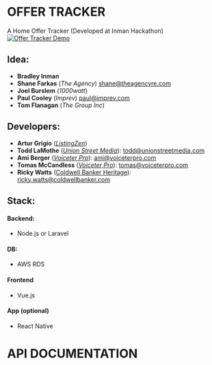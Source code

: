 # OFFER TRACKER
A Home Offer Tracker (Developed at Inman Hackathon)
[![Offer Tracker Demo](http://i.imgur.com/qnfo94Y.gif)](https://youtu.be/t9ycYMwvHQQ)

## Idea: 
 - **Bradley Inman**
 - **Shane Farkas** (*The Agency*) shane@theagencyre.com
 - **Joel Burslem** (*1000watt*)
 - **Paul Cooley** (*Imprev*) paul@imprev.com
 - **Tom Flanagan** (*The Group Inc*)


## Developers: 
 - **Artur Grigio** ([*ListingZen*](https://ListingZen.com))
 - **Todd LaMothe** ([*Union Street Media*](https://unionstreetmedia.com)): todd@unionstreetmedia.com
 - **Ami Berger** ([*Voiceter Pro*](http://www.voiceterpro.com)): ami@voiceterpro.com
 - **Tomas McCandless** ([*Voiceter Pro*](http://www.voiceterpro.com)): tomas@voiceterpro.com
 - **Ricky Watts** ([Coldwell Banker Heritage](http://www.coldwellbankerishome.com)): ricky.watts@coldwellbanker.com


## Stack:
#### Backend:
 - Node.js or Laravel
#### DB:
 - AWS RDS
#### Frontend
 - Vue.js
#### App (optional)
 - React Native


# API DOCUMENTATION
